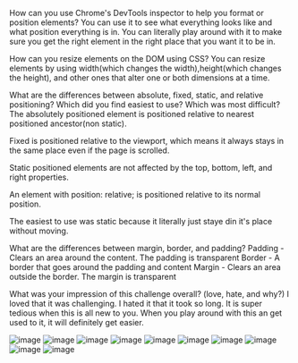 
How can you use Chrome's DevTools inspector to help you format or position elements?
You can use it to see what everything looks like and what position everything is in. You can literally play around with it to make sure you get the right element in the right place that you want it to be in.

How can you resize elements on the DOM using CSS?
You can resize elements by using width(which changes the width),height(which changes the height), and other ones that alter one or both dimensions at a time.

What are the differences between absolute, fixed, static, and relative positioning? Which did you find easiest to use? Which was most difficult?
 The absolutely positioned element is positioned relative to nearest positioned ancestor(non static).

 Fixed is positioned relative to the viewport, which means it always stays in the same place even if the page is scrolled.

 Static positioned elements are not affected by the top, bottom, left, and right properties.

 An element with position: relative; is positioned relative to its normal position.

The easiest to use was static because it literally just staye din it's place without moving.

What are the differences between margin, border, and padding?
Padding - Clears an area around the content. The padding is transparent
Border - A border that goes around the padding and content
Margin - Clears an area outside the border. The margin is transparent

What was your impression of this challenge overall? (love, hate, and why?)
I loved that it was challenging. I hated it that it took so long. It is super tedious when this is all new to you. When you play around with this an get used to it, it will definitely get easier.

![image](/imgs/original.png "Original")
![image](/imgs/ex1.png "Exercise 1")
![image](/imgs/ex2.png "Exercise 2")
![image](/imgs/ex3.png "Exercise 3")
![image](/imgs/ex4.png "Exercise 4")
![image](/imgs/ex5.png "Exercise 5")
![image](/imgs/ex6.png "Exercise 6")
![image](/imgs/ex7.png "Exercise 7")
![image](/imgs/ex8.png "Exercise 8")
![image](/imgs/ex9.png "Exercise 9")



